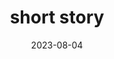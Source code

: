 ---
title: "short story"
cc-type: hashtag
date: 2023-08-04
hashtag: "short-story"
tags:
  - literature
---
